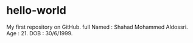 # hello-world
My first repository on GitHub.
full Named : Shahad Mohammed Aldossri.
Age : 21.
DOB : 30/6/1999.

